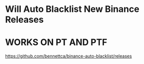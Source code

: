 # Will Auto Blacklist New Binance Releases

# WORKS ON PT AND PTF

https://github.com/bennettca/binance-auto-blacklist/releases
